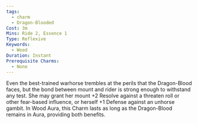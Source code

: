 ```yaml
---
tags:
  - charm
  - Dragon-Blooded
Cost: 3m
Mins: Ride 2, Essence 1
Type: Reflexive
Keywords:
  - Wood
Duration: Instant
Prerequisite Charms:
  - None
---
```

Even the best-trained warhorse trembles at the perils that the Dragon-Blood faces, but the bond between mount and rider is strong enough to withstand any test. She may grant her mount +2 Resolve against a threaten roll or other fear-based influence, or herself +1 Defense against an unhorse gambit. In Wood Aura, this Charm lasts as long as the Dragon-Blood remains in Aura, providing both benefits.